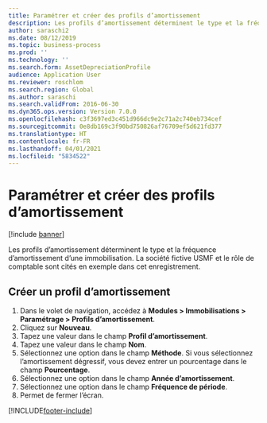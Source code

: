```yaml
---
title: Paramétrer et créer des profils d’amortissement
description: Les profils d’amortissement déterminent le type et la fréquence d’amortissement d’une immobilisation.
author: saraschi2
ms.date: 08/12/2019
ms.topic: business-process
ms.prod: ''
ms.technology: ''
ms.search.form: AssetDepreciationProfile
audience: Application User
ms.reviewer: roschlom
ms.search.region: Global
ms.author: saraschi
ms.search.validFrom: 2016-06-30
ms.dyn365.ops.version: Version 7.0.0
ms.openlocfilehash: c3f3697ed3c451d966dc9e2c71a2c740eb734cef
ms.sourcegitcommit: 0e8db169c3f90bd750826af76709ef5d621fd377
ms.translationtype: HT
ms.contentlocale: fr-FR
ms.lasthandoff: 04/01/2021
ms.locfileid: "5834522"
---
```

# <a name="set-up-and-create-depreciation-profiles"></a>Paramétrer et créer des profils d’amortissement

[!include [banner](../../includes/banner.md)]

Les profils d’amortissement déterminent le type et la fréquence d’amortissement d’une immobilisation.   La société fictive USMF et le rôle de comptable sont cités en exemple dans cet enregistrement.


## <a name="create-a-depreciation-profile"></a>Créer un profil d’amortissement
1. Dans le volet de navigation, accédez à **Modules > Immobilisations > Paramétrage > Profils d’amortissement**.
2. Cliquez sur **Nouveau**.
3. Tapez une valeur dans le champ **Profil d’amortissement**.
4. Tapez une valeur dans le champ **Nom**.
5. Sélectionnez une option dans le champ **Méthode**. Si vous sélectionnez l’amortissement dégressif, vous devez entrer un pourcentage dans le champ **Pourcentage**.  
6. Sélectionnez une option dans le champ **Année d’amortissement**.
7. Sélectionnez une option dans le champ **Fréquence de période**.
8. Permet de fermer l’écran.



[!INCLUDE[footer-include](../../../includes/footer-banner.md)]